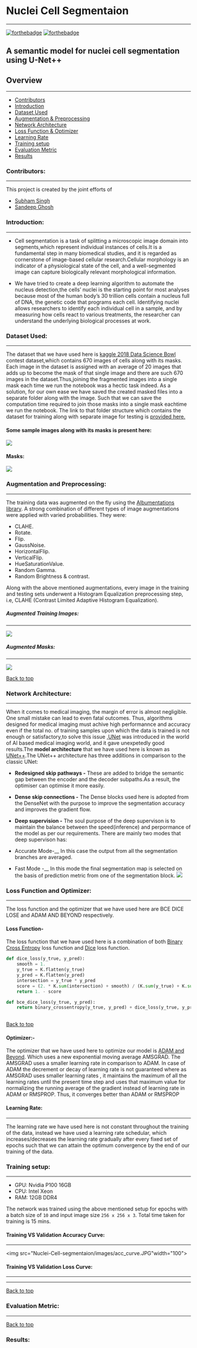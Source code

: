 # Nuclei Cell Segmentaion
-----------------------------------------------------------------------------------------------------------------------------------------
[![forthebadge](https://forthebadge.com/images/badges/made-with-python.svg)](https://www.python.org/)
[![forthebadge](https://forthebadge.com/images/badges/built-with-love.svg)](https://forthebadge.com)



## A semantic model for nuclei cell segmentation using U-Net++

## Overview
-----------------------------------------------------------------------------------------------------------------------------------------
* [Contributors](#Contributors)
* [Introduction](#Introduction)
* [Dataset Used](#Dataset-Used)
* [Augmentation & Preprocessing](#Augmentation-and-Preprocessing)
* [Network Architecture](#Network-Architecture)
* [Loss Function & Optimizer](#Loss-Function-and-Optimizer)
* [Learning Rate](#Learning-Rate)
* [Training setup](#Training-setup)
* [Evaluation Metric](#Evaluation-Metric)
* [Results](#Results)


### Contributors:
-----------------------------------------------------------------------------------------------------------------------------------------
This project is created by the joint efforts of
* [Subham Singh](https://github.com/Subham2901)
* [Sandeep Ghosh](https://github.com/Sandeep2017)

### Introduction:
-----------------------------------------------------------------------------------------------------------------------------------------
* Cell segmentation is a task of splitting a microscopic image domain into segments,which represent individual instances of cells.It is a fundamental step in many biomedical studies, and it is regarded as cornerstone of image-based cellular research.Cellular morphology is an indicator of a physiological state of the cell, and a well-segmented image can capture biologically relevant morphological information.

* We have tried to create a deep learning algorithm to automate the nucleus detection,the cells’ nuclei is the starting point for most analyses because most of the human body’s 30 trillion cells contain a nucleus full of DNA, the genetic code that programs each cell. Identifying nuclei allows researchers to identify each individual cell in a sample, and by measuring how cells react to various treatments, the researcher can understand the underlying biological processes at work.

### Dataset Used:
-----------------------------------------------------------------------------------------------------------------------------------------
The dataset that we have used here is [kaggle 2018 Data Science Bowl](https://www.kaggle.com/c/data-science-bowl-2018) contest dataset,which contains 670 images of cells along with its masks.
Each image in the dataset is assigned with an average of 20 images that adds up to become the mask of that single image and there are such 670 images in the dataset.Thus,joining the fragmented images into a single mask each time we run the notebook was a hectic task indeed. As a solution, for our own ease we have  saved the created masked files into a separate folder along with the image. Such that we can save the computation time required to join those masks into a single mask eachtime we run the notebook. The link to that folder structure which contains the dataset for training along with separate image for testing  is [provided here.](https://github.com/Subham2901/Nuclei-Cell-segmentaion/tree/master/Data)
#### Some sample images along with its masks is present here:

![](https://github.com/Subham2901/Nuclei-Cell-segmentaion/blob/master/images/Image().JPG)


#### Masks:
![](https://github.com/Subham2901/Nuclei-Cell-segmentaion/blob/master/images/mask().JPG)


### Augmentation and Preprocessing:
-----------------------------------------------------------------------------------------------------------------------------------------
The training data was augmented on the fly using the [Albumentations library](https://albumentations.ai/).
A strong combination of different types of image augmentations were applied with varied probabilities. They were:
* CLAHE.
* Rotate.
* Flip.
* GaussNoise.
* HorizontalFlip.
* VerticalFlip.
* HueSaturationValue.
* Random Gamma.
* Random Brightness & contrast.

Along with the above mentioned augmentations, every image in the training and testing sets underwent a Histogram Equalization preprocessing step, i.e, CLAHE (Contrast Limited Adaptive Histogram Equalization).

##### Augmented Training Images:
-----------------------------------------------------------------------------------------------------------------------------------------
![](https://github.com/Subham2901/Nuclei-Cell-segmentaion/blob/master/images/Aug_img.JPG)

##### Augmented Masks:
-----------------------------------------------------------------------------------------------------------------------------------------
![](https://github.com/Subham2901/Nuclei-Cell-segmentaion/blob/master/images/aug_mask.JPG)


[Back to top](#Nuclei-Cell-Segmentaion)


### Network Architecture:
-----------------------------------------------------------------------------------------------------------------------------------------
When it comes to medical imaging, the margin of error is almost negligible. One small mistake can lead to even fatal outcomes. Thus, algorithms designed for medical imaging must achive high performannce and accuracy even if the total no. of training samples upon which the data is trained is not enough or satisfactory,to solve this issue ,[UNet](https://arxiv.org/abs/1505.04597) was introduced in the world of AI based medical imaging world, and it gave unexpetedly good results.The __model architecture__ that we have used here is known as [UNet++](https://arxiv.org/abs/1807.10165).The UNet++ architecture has three additions in comparison to the classic UNet:
* __Redesigned skip pathways -__ These are added to bridge the semantic gap between the encoder and the decoder subpaths.As a result, the optimiser can optimise it more easily.
* __Dense skip connections -__ The Dense blocks used here is adopted from the DenseNet with the purpose to improve the segmentation accuracy and improves the gradient flow.

* __Deep supervision -__ The soul purpose of the deep supervison is to maintain the balance between the speed(inference) and perpormance of the model as per our requirements. There are mainly two modes that deep supervison has:
* Accurate Mode-__ In this case the output from all the segmentation branches are averaged.
* Fast Mode -__ In this mode the  final segmentation map is selected on the basis of prediction metric from one of the segmentation block.
![](https://github.com/Subham2901/Nuclei-Cell-segmentaion/blob/master/images/UNET%2B%2B(gless).JPG)
### Loss Function and Optimizer:
-----------------------------------------------------------------------------------------------------------------------------------------
The loss function and the optimizer that we have used here are BCE DICE LOSE and ADAM AND BEYOND respectively.
#### Loss Function-

The loss function that we have used here is a combination of both [Binary Cross Entropy](https://www.tensorflow.org/api_docs/python/tf/keras/losses/BinaryCrossentropy) loss function and [Dice](https://arxiv.org/abs/1606.04797) loss function.

```Python
def dice_loss(y_true, y_pred):
    smooth = 1.
    y_true = K.flatten(y_true)
    y_pred = K.flatten(y_pred)
    intersection = y_true * y_pred
    score = (2. * K.sum(intersection) + smooth) / (K.sum(y_true) + K.sum(y_pred) + smooth)
    return 1. - score

def bce_dice_loss(y_true, y_pred):
    return binary_crossentropy(y_true, y_pred) + dice_loss(y_true, y_pred)
    
```
[Back to top](#Nuclei-Cell-Segmentaion)
#### Optimizer:-
The optimizer that we have used here to optimize our model is [ADAM and Beyond](https://arxiv.org/abs/1904.09237?utm_source=feedburner&utm_medium=feed&utm_campaign=Feed%253A+arxiv%252FQSXk+%2528ExcitingAds%2521+cs+updates+on+arXiv.org%2529). Which uses a new exponential moving average AMSGRAD. The AMSGRAD uses a smaller learning rate in comparison to ADAM. In case of ADAM the decrement or decay of learning rate is not guaranteed where as AMSGRAD  uses smaller learning rates , it maintains the maximum of  all the learning rates until the present time step and uses that maximum value for normalizing the running average of the gradient instead of learning rate in ADAM or RMSPROP. Thus, it converges better than ADAM or RMSPROP

#### Learning Rate:
-----------------------------------------------------------------------------------------------------------------------------------------
The learning rate we have used here is not constant throughout the training of the data, instead we have used a learning rate schedular, which increases/decreases the learning rate gradually after every fixed set of epochs such that  we can attain the optimum convergence by the end of our training of the data.

### Training setup:
-----------------------------------------------------------------------------------------------------------------------------------------
* GPU: Nvidia P100 16GB
* CPU: Intel Xeon
* RAM: 12GB DDR4

The network was trained using the above mentioned setup for  epochs with a batch size of ```10``` and input image size ```256 x 256 x 3```. Total time taken for training is 15 mins.
#### Training VS Validation Accuracy Curve:
-----------------------------------------------------------------------------------------------------------------------------------------
<img src="Nuclei-Cell-segmentaion/images/acc_curve.JPG"width="100">
#### Training VS Validation Loss Curve:
-----------------------------------------------------------------------------------------------------------------------------------------

-----------------------------------------------------------------------------------------------------------------------------------------
[Back to top](#Nuclei-Cell-Segmentaion)
### Evaluation Metric:
-----------------------------------------------------------------------------------------------------------------------------------------

[Back to top](#Nuclei-Cell-Segmentaion)

### Results:

